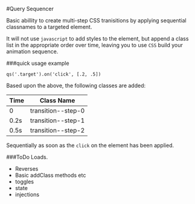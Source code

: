#Query Sequencer

Basic abillity to create multi-step CSS tranisitions by applying sequential classnames to a targeted element.

It will not use `javascript` to add styles to the element, but append a class list in the appropriate order over time, leaving you to use `CSS` build your animation sequence.

###quick usage example


	qs('.target').on('click', [.2, .5])

Based upon the above, the following classes are added:

| Time | Class Name | 
| ------------ | ------------- | 
| 0    | transition--step-0 |
| 0.2s | transition--step-1 |
| 0.5s | transition--step-2 |

Sequentially as soon as the `click` on the element has been applied.

###ToDo
Loads.
 
* Reverses
* Basic addClass methods etc
* toggles
* state
* injections